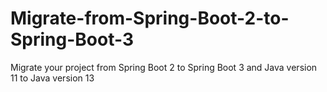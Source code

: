 # Migrate-from-Spring-Boot-2-to-Spring-Boot-3
Migrate your project from Spring Boot 2 to Spring Boot 3 and Java version 11 to Java version 13
